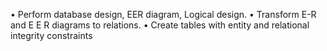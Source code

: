 • Perform database design, EER diagram, Logical design.
• Transform E-R and E E R diagrams to relations.
• Create tables with entity and relational integrity constraints
